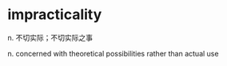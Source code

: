 # impracticality

n. 不切实际；不切实际之事

n. concerned with theoretical possibilities rather than actual use